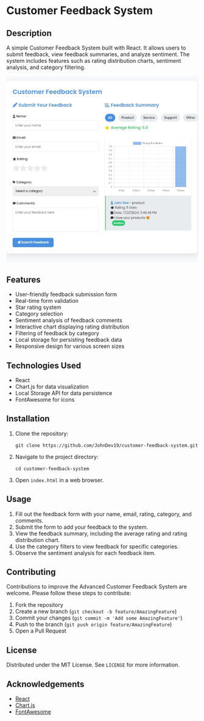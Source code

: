 # Customer Feedback System

## Description

A simple Customer Feedback System built with React. It allows users to submit feedback, view feedback summaries, and analyze sentiment. The system includes features such as rating distribution charts, sentiment analysis, and category filtering.

![Screenshot](IMG_20240723_235010.jpg)

## Features

- User-friendly feedback submission form
- Real-time form validation
- Star rating system
- Category selection
- Sentiment analysis of feedback comments
- Interactive chart displaying rating distribution
- Filtering of feedback by category
- Local storage for persisting feedback data
- Responsive design for various screen sizes

## Technologies Used

- React
- Chart.js for data visualization
- Local Storage API for data persistence
- FontAwesome for icons

## Installation

1. Clone the repository:
   ```
   git clone https://github.com/JohnDev19/customer-feedback-system.git
   ```
2. Navigate to the project directory:
   ```
   cd customer-feedback-system
   ```
3. Open `index.html` in a web browser.

## Usage

1. Fill out the feedback form with your name, email, rating, category, and comments.
2. Submit the form to add your feedback to the system.
3. View the feedback summary, including the average rating and rating distribution chart.
4. Use the category filters to view feedback for specific categories.
5. Observe the sentiment analysis for each feedback item.

## Contributing

Contributions to improve the Advanced Customer Feedback System are welcome. Please follow these steps to contribute:

1. Fork the repository
2. Create a new branch (`git checkout -b feature/AmazingFeature`)
3. Commit your changes (`git commit -m 'Add some AmazingFeature'`)
4. Push to the branch (`git push origin feature/AmazingFeature`)
5. Open a Pull Request

## License

Distributed under the MIT License. See `LICENSE` for more information.

## Acknowledgements

- [React](https://reactjs.org/)
- [Chart.js](https://www.chartjs.org/)
- [FontAwesome](https://fontawesome.com/)
